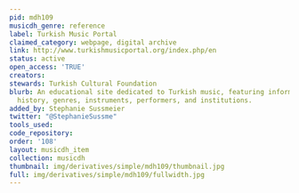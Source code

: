 ```yaml
---
pid: mdh109
musicdh_genre: reference
label: Turkish Music Portal
claimed_category: webpage, digital archive
link: http://www.turkishmusicportal.org/index.php/en
status: active
open_access: 'TRUE'
creators: 
stewards: Turkish Cultural Foundation
blurb: An educational site dedicated to Turkish music, featuring information on its
  history, genres, instruments, performers, and institutions.
added_by: Stephanie Sussmeier
twitter: "@StephanieSussme"
tools_used: 
code_repository: 
order: '108'
layout: musicdh_item
collection: musicdh
thumbnail: img/derivatives/simple/mdh109/thumbnail.jpg
full: img/derivatives/simple/mdh109/fullwidth.jpg
---
```

